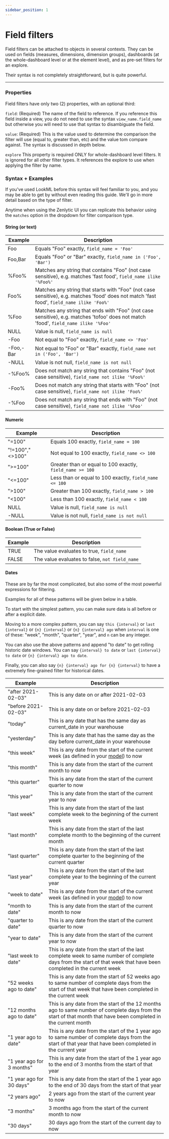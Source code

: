 ```yaml
---
sidebar_position: 1
---
```


# Field filters

Field filters can be attached to objects in several contexts. They can be used on fields (measures, dimensions, dimension groups), dashboards (at the whole-dashboard level or at the element level), and as pre-set filters for an explore.

Their syntax is not completely straightforward, but is quite powerful.

---

### Properties

Field filters have only two (2) properties, with an optional third:

`field`: (Required) The name of the field to reference. If you reference this field inside a view, you do not need to use the syntax `view_name.field_name` but otherwise you will need to use that syntax to disambiguate the field.

`value`: (Required) This is the value used to determine the comparison the filter will use (equal to, greater than, etc) and the value tom compare against. The syntax is discussed in depth below.

`explore` This property is required ONLY for whole-dashboard level filters. It is ignored for all other filter types. It references the explore to use when applying the filter by name.


### Syntax + Examples

If you've used LookML before this syntax will feel familiar to you, and you may be able to get by without even reading this guide. We'll go in more detail based on the type of filter.

Anytime when using the Zenlytic UI you can replicate this behavior using the `matches` option in the dropdown for filter comparison type.


#### String (or text)

Example | Description
---|---
Foo | Equals "Foo" exactly, `field_name = 'Foo'`
Foo,Bar | Equals "Foo" or "Bar" exactly, `field_name in ('Foo', 'Bar')`
%Foo% | Matches any string that contains "Foo" (not case sensitive), e.g. matches 'fast food', `field_name ilike '%Foo%'`
Foo% | Matches any string that starts with "Foo" (not case sensitive), e.g. matches 'food' does not match 'fast food', `field_name ilike 'Foo%'`
%Foo | Matches any string that ends with "Foo" (not case sensitive), e.g. matches 'tofoo' does not match 'food', `field_name ilike '%Foo'`
NULL | Value is null, `field_name is null`
-Foo | Not equal to "Foo" exactly, `field_name <> 'Foo'`
-Foo,-Bar | Not equal to "Foo" or "Bar" exactly, `field_name not in ('Foo', 'Bar')`
-NULL | Value is not null, `field_name is not null`
-%Foo% | Does not match any string that contains "Foo" (not case sensitive), `field_name not ilike '%Foo%'`
-Foo% | Does not match any string that starts with "Foo" (not case sensitive), `field_name not ilike 'Foo%'`
-%Foo | Does not match any string that ends with "Foo" (not case sensitive), `field_name not ilike '%Foo'`


#### Numeric

Example | Description
---|---
"=100" | Equals 100 exactly, `field_name = 100`
"!=100","<>100" | Not equal to 100 exactly, `field_name <> 100`
">=100" | Greater than or equal to 100 exactly, `field_name >= 100`
"<=100" | Less than or equal to 100 exactly, `field_name <= 100`
">100" | Greater than 100 exactly, `field_name > 100`
"<100" | Less than 100 exactly, `field_name < 100`
NULL | Value is null, `field_name is null`
-NULL | Value is not null, `field_name is not null`


#### Boolean (True or False)

Example | Description
---|---
TRUE | The value evaluates to true, `field_name`
FALSE | The value evaluates to false, `not field_name`


#### Dates


These are by far the most complicated, but also some of the most powerful expressions for filtering.

Examples for all of these patterns will be given below in a table.

To start with the simplest pattern, you can make sure data is all before or after a explicit date.

Moving to a more complex pattern, you can say `this {interval}` or `last {interval}` or `{n} {interval}` or `{n} {interval} ago` when `interval` is one of these: "week", "month", "quarter", "year", and `n` can be any integer.

You can also use the above patterns and append "to date" to get rolling historic date windows. You can say `{interval} to date` or `last {interval} to date` or `{n} {interval} ago to date`.

Finally, you can also say `{n} {interval} ago for {n} {interval}` to have a extremely fine-grained filter for historical dates.


Example | Description
---|---
"after 2021-02-03" | This is any date on or after 2021-02-03
"before 2021-02-03" | This is any date on or before 2021-02-03
"today" | This is any date that has the same day as current_date in your warehouse
"yesterday" | This is any date that has the same day as the day before current_date in your warehouse
"this week" | This is any date from the start of the current week (as defined in your [model](../_2_data_modeling_model.md)) to now
"this month" | This is any date from the start of the current month to now
"this quarter" | This is any date from the start of the current quarter to now
"this year" | This is any date from the start of the current year to now
"last week" | This is any date from the start of the last complete week to the beginning of the current week
"last month" | This is any date from the start of the last complete month to the beginning of the current month
"last quarter" | This is any date from the start of the last complete quarter to the beginning of the current quarter
"last year" | This is any date from the start of the last complete year to the beginning of the current year
"week to date" | This is any date from the start of the current week (as defined in your [model](../_2_data_modeling_model.md)) to now
"month to date" | This is any date from the start of the current month to now
"quarter to date" | This is any date from the start of the current quarter to now
"year to date" | This is any date from the start of the current year to now
"last week to date" | This is any date from the start of the last complete week to same number of complete days from the start of that week that have been completed in the current week
"52 weeks ago to date" | This is any date from the start of 52 weeks ago to same number of complete days from the start of that week that have been completed in the current week
"12 months ago to date" | This is any date from the start of the 12 months ago to same number of complete days from the start of that month that have been completed in the current month
"1 year ago to date" |  This is any date from the start of the 1 year ago to same number of complete days from the start of that year that have been completed in the current year
"1 year ago for 3 months" | This is any date from the start of the 1 year ago to the end of 3 months from the start of that year
"1 year ago for 30 days" | This is any date from the start of the 1 year ago to the end of 30 days from the start of that year
"2 years ago" | 2 years ago from the start of the current year to now
"3 months" | 3 months ago from the start of the current month to now
"30 days" | 30 days ago from the start of the current day to now
